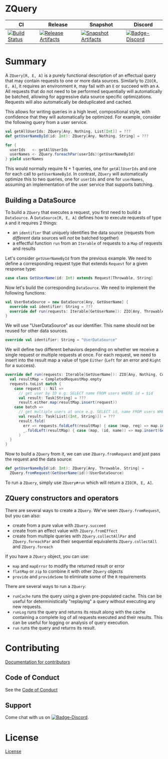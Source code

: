 # ZQuery

| CI | Release | Snapshot | Discord |
| --- | --- | --- | --- |
| [![Build Status][Badge-Circle]][Link-Circle] | [![Release Artifacts][Badge-SonatypeReleases]][Link-SonatypeReleases] | [![Snapshot Artifacts][Badge-SonatypeSnapshots]][Link-SonatypeSnapshots] | [![Badge-Discord]][Link-Discord] |

# Summary

A `ZQuery[R, E, A]` is a purely functional description of an effectual query that may contain requests to one or more data sources. Similarly to `ZIO[R, E, A]`, it requires an environment `R`, may fail with an `E` or succeed with an `A`. All requests that do not need to be performed sequentially will automatically be batched, allowing for aggressive data source specific optimizations. Requests will also automatically be deduplicated and cached.

This allows for writing queries in a high level, compositional style, with confidence that they will automatically be optimized. For example, consider the following query from a user service.

```scala
val getAllUserIds: ZQuery[Any, Nothing, List[Int]] = ???
def getUserNameById(id: Int): ZQuery[Any, Nothing, String] = ???

for {
  userIds   <- getAllUserIds
  userNames <- ZQuery.foreachPar(userIds)(getUserNameById)
} yield userNames
```

This would normally require N + 1 queries, one for `getAllUserIds` and one for each call to `getUserNameById`. In contrast, `ZQuery` will automatically optimize this to two queries, one for `userIds` and one for `userNames`, assuming an implementation of the user service that supports batching.

## Building a DataSource

To build a `ZQuery` that executes a request, you first need to build a `DataSource`. A `DataSource[R, E, A]` defines how to execute requests of type `A` and it requires 2 things:

- an `identifier` that uniquely identifies the data source (requests from _different_ data sources will _not_ be batched together)
- a effectful function `run` from an `Iterable` of requests to a `Map` of requests and results

Let's consider `getUserNameById` from the previous example. We need to define a corresponding request type that extends `Request` for a given response type:

```scala
case class GetUserName(id: Int) extends Request[Throwable, String]
```

Now let's build the corresponding `DataSource`. We need to implement the following functions:

```scala
val UserDataSource = new DataSource[Any, GetUserName] {
  override val identifier: String = ???
  override def run(requests: Iterable[GetUserName]): ZIO[Any, Throwable, CompletedRequestMap] = ???
}
```

We will use "UserDataSource" as our identifier. This name should not be reused for other data sources.

```scala
override val identifier: String = "UserDataSource"
```

We will define two different behaviors depending on whether we receive a single request or multiple requests at once.
For each request, we need to insert into the result map a value of type `Either` (`Left` for an error and `Right` for a success).

```scala
override def run(requests: Iterable[GetUserName]): ZIO[Any, Nothing, CompletedRequestMap] = {
  val resultMap = CompletedRequestMap.empty
  requests.toList match {
    case request :: Nil =>
      // get user by ID e.g. SELECT name FROM users WHERE id = $id
      val result: Task[String] = ???
      result.either.map(resultMap.insert(request))
    case batch =>
      // get multiple users at once e.g. SELECT id, name FROM users WHERE id IN ($ids)
      val result: Task[List[(Int, String)]] = ???
      result.fold(
        err => requests.foldLeft(resultMap) { case (map, req) => map.insert(req)(Left(err)) },
        _.foldLeft(resultMap) { case (map, (id, name)) => map.insert(GetUserName(id))(Right(name)) }
      )
  }
}
```

Now to build a `ZQuery` from it, we can use `ZQuery.fromRequest` and just pass the request and the data source:

```scala
def getUserNameById(id: Int): ZQuery[Any, Throwable, String] =
  ZQuery.fromRequest(GetUserName(id))(UserDataSource)
```

To run a `ZQuery`, simply use `ZQuery#run` which will return a `ZIO[R, E, A]`.

## ZQuery constructors and operators

There are several ways to create a `ZQuery`. We've seen `ZQuery.fromRequest`, but you can also:

- create from a pure value with `ZQuery.succeed`
- create from an effect value with `ZQuery.fromEffect`
- create from multiple queries with `ZQuery.collectAllPar` and `ZQuery.foreachPar` and their sequential equivalents `ZQuery.collectAll` and `ZQuery.foreach`

If you have a `ZQuery` object, you can use:

- `map` and `mapError` to modify the returned result or error
- `flatMap` or `zip` to combine it with other `ZQuery` objects
- `provide` and `provideSome` to eliminate some of the `R` requirements

There are several ways to run a `ZQuery`:

- `runCache` runs the query using a given pre-populated cache. This can be useful for deterministically "replaying" a query without executing any new requests.
- `runLog` runs the query and returns its result along with the cache containing a complete log of all requests executed and their results. This can be useful for logging or analysis of query execution.
- `run` runs the query and returns its result.

# Contributing
[Documentation for contributors](https://zio.github.io/zio-query/docs/about/about_contributing)

## Code of Conduct

See the [Code of Conduct](https://zio.github.io/zio-query/docs/about/about_coc)

## Support

Come chat with us on [![Badge-Discord]][Link-Discord].


# License
[License](LICENSE)

[Badge-SonatypeReleases]: https://img.shields.io/nexus/r/https/oss.sonatype.org/dev.zio/zio-query_2.12.svg "Sonatype Releases"
[Badge-SonatypeSnapshots]: https://img.shields.io/nexus/s/https/oss.sonatype.org/dev.zio/zio-query_2.12.svg "Sonatype Snapshots"
[Badge-Discord]: https://img.shields.io/discord/629491597070827530?logo=discord "chat on discord"
[Badge-Circle]: https://circleci.com/gh/zio/zio-query.svg?style=svg "circleci"
[Link-Circle]: https://circleci.com/gh/zio/zio-query "circleci"
[Link-SonatypeReleases]: https://oss.sonatype.org/content/repositories/releases/dev/zio/zio-query_2.12/ "Sonatype Releases"
[Link-SonatypeSnapshots]: https://oss.sonatype.org/content/repositories/snapshots/dev/zio/zio-query_2.12/ "Sonatype Snapshots"
[Link-Discord]: https://discord.gg/2ccFBr4 "Discord"

